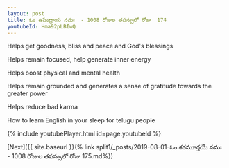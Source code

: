 ```yaml
---
layout: post
title: ఓం ఉపేంద్రాయ నమః  - 1008 రోజుల తపస్సులో రోజు  174
youtubeId: Hma92pLBIwQ
---
```

 
 
Helps get goodness, bliss and peace and God's blessings
 
Helps remain focused, help generate inner energy 
 
Helps boost physical and mental health 
 
Helps remain grounded and generates a sense of gratitude towards the greater power 
 
Helps reduce bad karma
 
How to learn English in your sleep for telugu people
 
 
 
 


{% include youtubePlayer.html id=page.youtubeId %}
 
[Next]({{ site.baseurl }}{% link split1/_posts/2019-08-01-ఓం శఠమూర్తయే నమః  - 1008 రోజుల తపస్సులో రోజు  175.md%})
 
